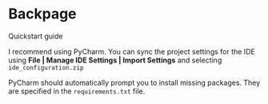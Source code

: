 # Backpage

Quickstart guide


I recommend using PyCharm. You can sync the project settings for the IDE using __File | Manage IDE Settings | Import Settings__ and selecting `ide_configuration.zip`

PyCharm should automatically prompt you to install missing packages. They are specified in the `requirements.txt` file.